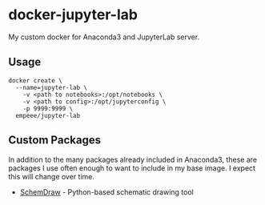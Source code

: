 # docker-jupyter-lab
My custom docker for Anaconda3 and JupyterLab server.

## Usage
```
docker create \
  --name=jupyter-lab \
    -v <path to notebooks>:/opt/notebooks \
    -v <path to config>:/opt/jupyterconfig \
    -p 9999:9999 \
  empeee/jupyter-lab
```

## Custom Packages
In addition to the many packages already included in Anaconda3, these are packages I use often enough to want to include in my base image.  I expect this will change over time.
  * [SchemDraw](https://cdelker.bitbucket.io/SchemDraw/SchemDraw.html) - Python-based schematic drawing tool
